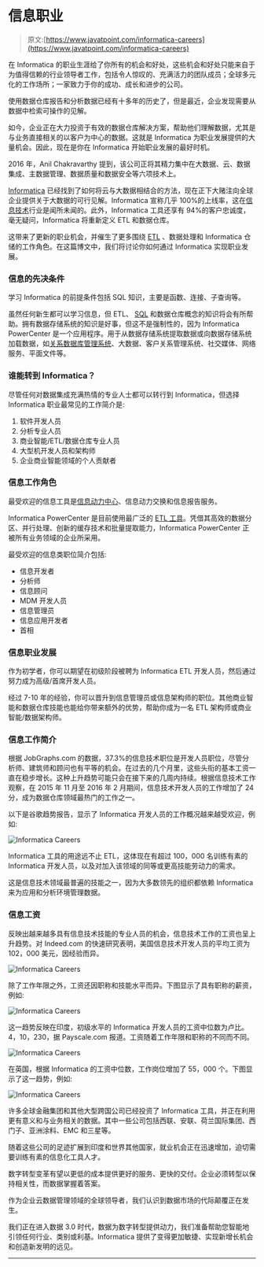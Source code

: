 # 信息职业

> 原文:[https://www.javatpoint.com/informatica-careers](https://www.javatpoint.com/informatica-careers)

在 Informatica 的职业生涯给了你所有的机会和好处，这些机会和好处只能来自于为值得信赖的行业领导者工作，包括令人惊叹的、充满活力的团队成员；全球多元化的工作场所；一家致力于你的成功、成长和进步的公司。

使用数据仓库报告和分析数据已经有十多年的历史了，但是最近，企业发现需要从数据中检索可操作的见解。

如今，企业正在大力投资于有效的数据仓库解决方案，帮助他们理解数据，尤其是与业务直接相关的以客户为中心的数据。这就是 Informatica 为职业发展提供的大量机会。因此，现在是你在 Informatica 开始职业发展的最好时机。

2016 年，Anil Chakravarthy 提到，该公司正将其精力集中在大数据、云、数据集成、主数据管理、数据质量和数据安全等六项技术上。

[Informatica](https://www.javatpoint.com/informatica) 已经找到了如何将云与大数据相结合的方法，现在正下大赌注向全球企业提供关于大数据的可行见解。Informatica 宣称几乎 100%的上线率，这在[信息技术](https://www.javatpoint.com/it-full-form)行业是闻所未闻的。此外，Informatica 工具还享有 94%的客户忠诚度，毫无疑问，Informatica 将重新定义 ETL 和数据仓库。

这带来了更新的职业机会，并催生了更多围绕 [ETL](https://www.javatpoint.com/etl-testing) 、数据处理和 Informatica 仓储的工作角色。在这篇博文中，我们将讨论你如何通过 Informatica 实现职业发展。

### 信息的先决条件

学习 Informatica 的前提条件包括 SQL 知识，主要是函数、连接、子查询等。

虽然任何新生都可以学习信息，但 ETL、 [SQL](https://www.javatpoint.com/sql-tutorial) 和数据仓库概念的知识将会有所帮助。拥有数据存储系统的知识是好事，但这不是强制性的，因为 Informatica PowerCenter 是一个应用程序。用于从数据存储系统提取数据或向数据存储系统加载数据，如[关系数据库管理系统](https://www.javatpoint.com/what-is-rdbms)、大数据、客户关系管理系统、社交媒体、网络服务、平面文件等。

### 谁能转到 Informatica？

尽管任何对数据集成充满热情的专业人士都可以转行到 Informatica，但选择 Informatica 职业最常见的工作简介是:

1.  软件开发人员
2.  分析专业人员
3.  商业智能/ETL/数据仓库专业人员
4.  大型机开发人员和架构师
5.  企业商业智能领域的个人贡献者

### 信息工作角色

最受欢迎的信息工具是[信息动力中心](https://www.javatpoint.com/informatica-powercenter)、信息动力交换和信息报告服务。

Informatica PowerCenter 是目前使用最广泛的 [ETL 工具](https://www.javatpoint.com/etl-tools)。凭借其高效的数据分区、并行处理、创新的缓存技术和批量提取能力，Informatica PowerCenter 正被所有业务领域的企业所采用。

最受欢迎的信息类职位简介包括:

*   信息开发者
*   分析师
*   信息顾问
*   MDM 开发人员
*   信息管理员
*   信息应用开发者
*   首相

### 信息职业发展

作为初学者，你可以期望在初级阶段被聘为 Informatica ETL 开发人员，然后通过努力成为高级/首席开发人员。

经过 7-10 年的经验，你可以晋升到信息管理员或信息架构师的职位。其他商业智能和数据仓库技能也能给你带来额外的优势，帮助你成为一名 ETL 架构师或商业智能/数据架构师。

### 信息工作简介

根据 JobGraphs.com 的数据，37.3%的信息技术职位是开发人员职位，尽管分析师、建筑师和顾问也有平等的机会。在过去的几个月里，这些头衔的基本工资一直在稳步增长。这种上升趋势可能只会在接下来的几周内持续。根据信息技术工作观察，在 2015 年 11 月至 2016 年 2 月期间，信息技术开发人员的工作增加了 24 分，成为数据仓库领域最热门的工作之一。

以下是谷歌趋势报告，显示了 Informatica 开发人员的工作概况越来越受欢迎，例如:

![Informatica Careers](../Images/96c72aa9b35e648854c3381407197569.png)

Informatica 工具的用途远不止 ETL，这体现在有超过 100，000 名训练有素的 Informatica 开发人员，以及对加入该领域的同等或更高技能劳动力的需求。

这是信息技术领域最普遍的技能之一，因为大多数领先的组织都依赖 Informatica 来为应用和分析环境管理数据。

### 信息工资

反映出越来越多具有信息技术技能的专业人员的机会，信息技术工作的工资也呈上升趋势。对 Indeed.com 的快速研究表明，美国信息技术开发人员的平均工资为 102，000 美元，因经验而异。

![Informatica Careers](../Images/88297f1c24b92cecdb7e4599e1b3853a.png)

除了工作年限之外，工资还因职称和技能水平而异。下图显示了具有职称的薪资，例如:

![Informatica Careers](../Images/3834fe28d831382689c23dca939b8642.png)

这一趋势反映在印度，初级水平的 Informatica 开发人员的工资中位数为卢比。4，10，230，据 Payscale.com 报道。工资随着工作年限和职称的不同而不同。

![Informatica Careers](../Images/846ca1e5aa808d81d8e288dcbf89b3f0.png)

在英国，根据 Informatica 的工资中位数，工作岗位增加了 55，000 个。下图显示了这一趋势，例如:

![Informatica Careers](../Images/f02f1aeed42ac6c91cb1728a77e9f097.png)

许多全球金融集团和其他大型跨国公司已经投资了 Informatica 工具，并正在利用更有意义和与业务相关的数据。其中一些公司包括西联、安联、荷兰国际集团、西门子、亚洲涂料、EMC 和三星等。

随着这些公司的足迹扩展到印度和世界其他国家，就业机会正在迅速增加，迫切需要训练有素的信息化工具人才。

数字转型变革有望以更低的成本提供更好的服务、更快的交付。企业必须转型以保持相关性，而数据掌握着答案。

作为企业云数据管理领域的全球领导者，我们认识到数据市场的代际颠覆正在发生。

我们正在进入数据 3.0 时代，数据为数字转型提供动力，我们准备帮助您智能地引领任何行业、类别或利基。Informatica 提供了变得更加敏捷、实现新增长机会和创造新发明的远见。

* * *